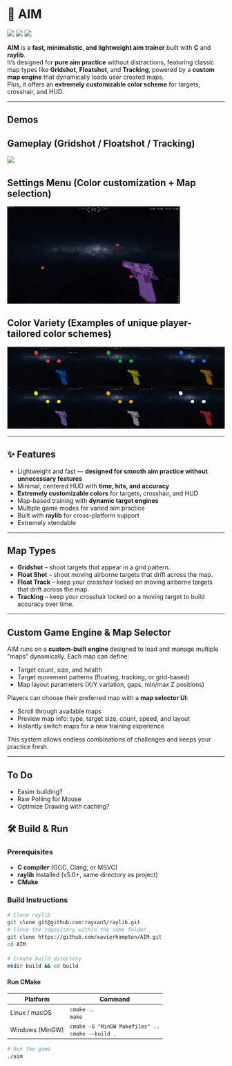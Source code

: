 # 🎯 AIM

<div >
  <img src="https://img.shields.io/badge/C-555555?style=for-the-badge&logo=c&logoColor=white" height="50" />
  <img src="https://img.shields.io/badge/CMake-v3.25-blue?style=for-the-badge&logo=cmake&logoColor=white" height="50" />
  <img src="https://img.shields.io/badge/raylib-v5.0-red?style=for-the-badge&logo=raylib&logoColor=white" height="50" />
</div>

**AIM** is a **fast, minimalistic, and lightweight aim trainer** built with **C** and **raylib**.  
It’s designed for **pure aim practice** without distractions, featuring classic map types like **Gridshot**, **Floatshot**, and **Tracking**, powered by a **custom map engine** that dynamically loads user created maps.  
Plus, it offers an **extremely customizable color scheme** for targets, crosshair, and HUD.

---

##  Demos

**Gameplay (Gridshot / Floatshot / Tracking)**  
----
<img src="https://github.com/xavierhampton/AIM/blob/main/images/MapsDemo.gif"/>

**Settings Menu (Color customization + Map selection)**  
----
<img src="https://github.com/xavierhampton/AIM/blob/main/images/SettingsDemo.gif"/>

 **Color Variety (Examples of unique player-tailored color schemes)**  
 ----
<img src="https://github.com/xavierhampton/AIM/blob/main/images/colors.png"/>


---

## ✨ Features

- Lightweight and fast — **designed for smooth aim practice without unnecessary features**  
- Minimal, centered HUD with **time, hits, and accuracy**  
- **Extremely customizable colors** for targets, crosshair, and HUD  
- Map-based training with **dynamic target engines**  
- Multiple game modes for varied aim practice  
- Built with **raylib** for cross-platform support  
- Extremely xtendable  

---

##  Map Types

- **Gridshot** – shoot targets that appear in a grid pattern.  
- **Float Shot** – shoot moving airborne targets that drift across the map.
- **Float Track** – keep your crosshair locked on moving airborne targets that drift across the map.  
- **Tracking** – keep your crosshair locked on a moving target to build accuracy over time.  

---

##  Custom Game Engine & Map Selector

AIM runs on a **custom-built engine** designed to load and manage multiple "maps" dynamically. Each map can define:

- Target count, size, and health  
- Target movement patterns (floating, tracking, or grid-based)  
- Map layout parameters (X/Y variation, gaps, min/max Z positions)  

Players can choose their preferred map with a **map selector UI**:

- Scroll through available maps  
- Preview map info: type, target size, count, speed, and layout  
- Instantly switch maps for a new training experience  

This system allows endless combinations of challenges and keeps your practice fresh.

---

## To Do
- Easier building?
- Raw Polling for Mouse
- Optimize Drawing with caching?

## 🛠️ Build & Run

### Prerequisites
- **C compiler** (GCC, Clang, or MSVC)
- **raylib** installed (v5.0+, same directory as project)  
- **CMake** 


### Build Instructions
```bash
# Clone raylib
git clone git@github.com:raysan5/raylib.git
# Clone the repository within the same folder
git clone https://github.com/xavierhampton/AIM.git
cd AIM

# Create build directory
mkdir build && cd build

```
#### Run CMake

| Platform          | Command                                                                 |
|-------------------|-------------------------------------------------------------------------|
| Linux / macOS     | ```cmake ..```<br> ```make```                                          |
| Windows (MinGW)   | ```cmake -G "MinGW Makefiles" ..```<br> ```cmake --build .```          |




```bash
# Run the game
./aim

